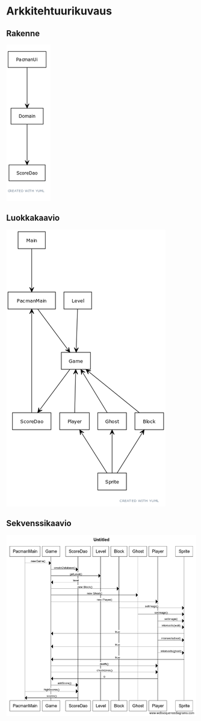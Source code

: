 # Arkkitehtuurikuvaus
## Rakenne

<img src="https://github.com/Villsave/ot-harjoitustyo/blob/master/dokumentointi/Rakennekaavio.png">


## Luokkakaavio
<img src="https://github.com/Villsave/ot-harjoitustyo/blob/master/dokumentointi/Kaavio.png">

## Sekvenssikaavio
<img src="https://github.com/Villsave/ot-harjoitustyo/blob/master/dokumentointi/Sekvenssikaavio.png">
